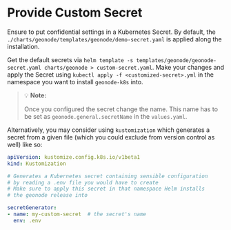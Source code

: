 # Provide Custom Secret

Ensure to put confidential settings in a Kubernetes Secret.
By default, the `./charts/geonode/templates/geonode/demo-secret.yaml` is applied along the installation.

Get the default secrets via `helm template -s templates/geonode/geonode-secret.yaml charts/geonode > custom-secret.yaml`.
Make your changes and apply the Secret using `kubectl apply -f <customized-secret>.yml` in the namespace you want to install `geonode-k8s` into.

> :bulb: **Note:**
>
> Once you configured the secret change the name.
> This name has to be set as `geonode.general.secretName` in the `values.yaml`.

Alternatively, you may consider using `kustomization` which generates a secret from a given file (which you could exclude from version control as well) like so:

```yaml
apiVersion: kustomize.config.k8s.io/v1beta1
kind: Kustomization

# Generates a Kubernetes secret containing sensible configuration
# by reading a .env file you would have to create
# Make sure to apply this secret in that namespace Helm installs
# the geonode release into

secretGenerator:
- name: my-custom-secret  # the secret's name
  env: .env
```
